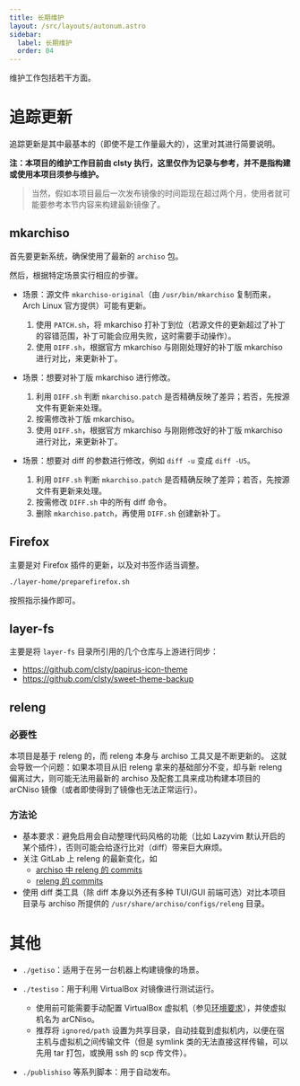 ```yaml
---
title: 长期维护
layout: /src/layouts/autonum.astro
sidebar:
  label: 长期维护
  order: 04
---
```


维护工作包括若干方面。

# 追踪更新
追踪更新是其中最基本的（即使不是工作量最大的），这里对其进行简要说明。

**注：本项目的维护工作目前由 clsty 执行，这里仅作为记录与参考，并不是指构建或使用本项目须参与维护。**
> 当然，假如本项目最后一次发布镜像的时间距现在超过两个月，使用者就可能要参考本节内容来构建最新镜像了。

## mkarchiso
首先要更新系统，确保使用了最新的 `archiso` 包。

然后，根据特定场景实行相应的步骤。

- 场景：源文件 `mkarchiso-original`（由 `/usr/bin/mkarchiso` 复制而来，Arch Linux 官方提供）可能有更新。
  1. 使用 `PATCH.sh`，将 mkarchiso 打补丁到位（若源文件的更新超过了补丁的容错范围，补丁可能会应用失败，这时需要手动操作）。
  2. 使用 `DIFF.sh`，根据官方 mkarchiso 与刚刚处理好的补丁版 mkarchiso 进行对比，来更新补丁。

- 场景：想要对补丁版 mkarchiso 进行修改。
  1. 利用 `DIFF.sh` 判断 `mkarchiso.patch` 是否精确反映了差异；若否，先按源文件有更新来处理。
  2. 按需修改补丁版 mkarchiso。
  3. 使用 `DIFF.sh`，根据官方 mkarchiso 与刚刚修改好的补丁版 mkarchiso 进行对比，来更新补丁。

- 场景：想要对 diff 的参数进行修改，例如 `diff -u` 变成 `diff -U5`。
  1. 利用 `DIFF.sh` 判断 `mkarchiso.patch` 是否精确反映了差异；若否，先按源文件有更新来处理。
  2. 按需修改 `DIFF.sh` 中的所有 diff 命令。
  3. 删除 `mkarchiso.patch`，再使用 `DIFF.sh` 创建新补丁。

## Firefox
主要是对 Firefox 插件的更新，以及对书签作适当调整。
```bash
./layer-home/preparefirefox.sh
```
按照指示操作即可。

## layer-fs
主要是将 `layer-fs` 目录所引用的几个仓库与上游进行同步：
- <https://github.com/clsty/papirus-icon-theme>
- <https://github.com/clsty/sweet-theme-backup>

## releng

### 必要性

本项目是基于 releng 的，而 releng 本身与 archiso 工具又是不断更新的。
这就会导致一个问题：如果本项目从旧 releng 拿来的基础部分不变，却与新 releng 偏离过大，则可能无法用最新的 archiso 及配套工具来成功构建本项目的 arCNiso 镜像（或者即使得到了镜像也无法正常运行）。

### 方法论

- 基本要求：避免启用会自动整理代码风格的功能（比如 Lazyvim 默认开启的某个插件），否则可能会给逐行比对（diff）带来巨大麻烦。
- 关注 GitLab 上 releng 的最新变化，如
  - [archiso 中 releng 的 commits](https://gitlab.archlinux.org/archlinux/archiso/-/commits/master/configs/releng?ref_type=heads)
  - [releng 的 commits](https://gitlab.archlinux.org/archlinux/releng/-/commits/master/?ref_type=HEADS)
- 使用 diff 类工具（除 diff 本身以外还有多种 TUI/GUI 前端可选）对比本项目目录与 archiso 所提供的 `/usr/share/archiso/configs/releng` 目录。


# 其他
- `./getiso`：适用于在另一台机器上构建镜像的场景。

- `./testiso`：用于利用 VirtualBox 对镜像进行测试运行。
  - 使用前可能需要手动配置 VirtualBox 虚拟机（参见[环境要求](/using/run/#%E7%8E%AF%E5%A2%83%E8%A6%81%E6%B1%82)），并使虚拟机名为 arCNiso。
  - 推荐将 `ignored/path` 设置为共享目录，自动挂载到虚拟机内，以便在宿主机与虚拟机之间传输文件（但是 symlink 类的无法直接这样传输，可以先用 tar 打包，或换用 ssh 的 scp 传文件）。

- `./publishiso` 等系列脚本：用于自动发布。
